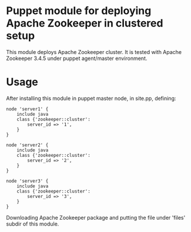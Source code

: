 
# Puppet module for deploying Apache Zookeeper in clustered setup

This module deploys Apache Zookeeper cluster. It is tested with Apache Zookeeper 3.4.5 under puppet agent/master environment.

# Usage

After installing this module in puppet master node, in site.pp, defining:

    node 'server1' {
        include java
        class {'zookeeper::cluster':
            server_id => '1',
        }
    }
    
    node 'server2' {
        include java
        class {'zookeeper::cluster':
            server_id => '2',
        }
    }
    
    node 'server3' {
        include java
        class {'zookeeper::cluster':
            server_id => '3',
        }
    }

Downloading Apache Zookeeper package and putting the file under 'files' subdir of this module.

